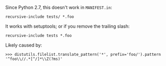 Since Python 2.7, this doesn't work in `MANIFEST.in`:
```
recursive-include tests/ *.foo
```
It works with setuptools; or if you remove the trailing slash:
```
recursive-include tests *.foo
```

Likely caused by:
```pycon
>>> distutils.filelist.translate_pattern('*', prefix='foo/').pattern
'^foo\\//.*[^/]*\\Z(?ms)'
```
